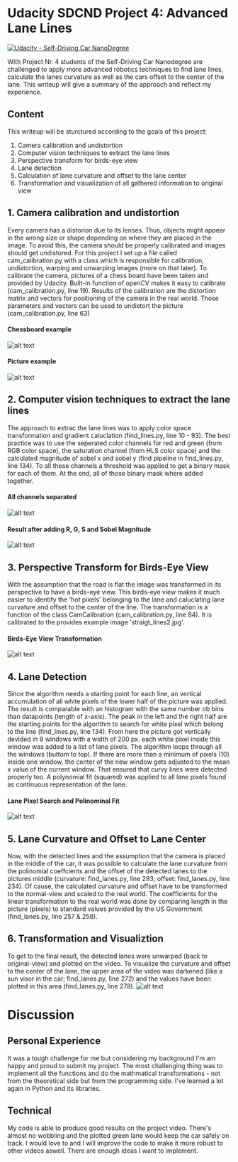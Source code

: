 # Udacity SDCND Project 4: Advanced Lane Lines
[![Udacity - Self-Driving Car NanoDegree](https://s3.amazonaws.com/udacity-sdc/github/shield-carnd.svg)](http://www.udacity.com/drive)

With Project Nr. 4 students of the Self-Driving Car Nanodegree are challenged to apply more advanced robotics techniques to find lane lines, calculate the lanes curvature as well as the cars offset to the center of the lane. This writeup will give a summary of the approach and reflect my experience.

## Content
This writeup will be sturctured according to the goals of this project:

1. Camera calibration and undistortion
2. Computer vision techniques to extract the lane lines
3. Perspective transform for birds-eye view
4. Lane detection
5. Calculation of lane curvature and offset to the lane center
6. Transformation and visualization of all gathered information to original view

## 1. Camera calibration and undistortion
Every camera has a distorion due to its lenses. Thus, objects might appear in the wrong size or shape depending on where they are placed in the image. To avoid this, the camera should be properly calibrated and images should get undistored.
For this project I set up a file called cam_calibration.py with a class which is responsible for calibration, undistortion, warping and unwarping images (more on that later).
To calibrate the camera, pictures of a chess board have been taken and provided by Udacity. Built-in function of openCV makes it easy to calibrate (cam_calibration.py, line 19). Results of the calibration are the distortion matrix and vectors for positioning of the camera in the real world. Those parameters and vectors can be used to undistort the picture (cam_calibration.py, line 63)
#### Chessboard example
![alt text](https://github.com/jxkxb/carnd_P4_advanced_lane_lines/blob/master/writeup/chess_original_vs_undistored.png "Chessboard")
#### Picture example
![alt text](https://github.com/jxkxb/carnd_P4_advanced_lane_lines/blob/master/writeup/pic_original_vs_undistorted.png "Picture")

## 2. Computer vision techniques to extract the lane lines
The approach to extrac the lane lines was to apply color space transformation and gradient caluclation (find_lines.py, line 10 - 93). The best practice was to use the seperated color channels for red and green (from RGB color space), the saturation channel (from HLS color space) and the calculated magnitude of sobel x and sobel y (find pipeline in find_lines.py, line 134).
To all these channels a threshold was applied to get a binary mask for each of them. At the end, all of those binary mask where added together.
#### All channels separated
![alt text](https://github.com/jxkxb/carnd_P4_advanced_lane_lines/blob/master/writeup/chess_original_vs_undistored.png "All Channels")
#### Result after adding R, G, S and Sobel Magnitude
![alt text](https://github.com/jxkxb/carnd_P4_advanced_lane_lines/blob/master/writeup/pic_result_extracted_lines.png "Result")

## 3. Perspective Transform for Birds-Eye View
With the assumption that the road is flat the image was transformed in its perspective to have a birds-eye view. This birds-eye view makes it much easier to identify the 'hot pixels' belonging to the lane and caluclating lane curvature and offset to the center of the line.
The transformation is a function of the class CamCalibration (cam_calibration.py, line 84). It is calibrated to the provides example image 'straigt_lines2.jpg'.
#### Birds-Eye View Transformation
![alt text](https://github.com/jxkxb/carnd_P4_advanced_lane_lines/blob/master/writeup/pic_original_vs_warped.png "Birds-Eye View")

## 4. Lane Detection
Since the algorithm needs a starting point for each line, an vertical accumulation of all white pixels of the lower half of the picture was applied. The result is comparable with an histogram with the same number ob bins than datapoints (length of x-axis). The peak in the left and the right half are the starting points for the algorithm to search for white pixel which belong to the line (find_lines.py, line 134).
From here the picture got vertically devided in 9 windows with a width of 200 px. each white pixel inside this window was added to a list of lane pixels. The algorithm loops through all the windows (buttom to top). If there are more than a minimum of pixels (10) inside one window, the center of the new window gets adjusted to the mean x value of the current window. That ensured that curvy lines were detected properly too.
A polynomial fit (squared) was applied to all lane pixels found as continuous representation of the lane.
#### Lane Pixel Search and Polinominal Fit
![alt text](https://github.com/jxkxb/carnd_P4_advanced_lane_lines/blob/master/writeup/pic_lane_find.png "Found Lanes")

## 5. Lane Curvature and Offset to Lane Center
Now, with the detected lines and the assumption that the camera is placed in the middle of the car, it was possible to calculate the lane curvature from the polinomial coeffcients and the offset of the detected lanes to the pictures middle (curvature: find_lanes.py, line 293; offset: find_lanes.py, line 234).
Of cause, the calculated curvature and offset have to be transformed to the normal-view and scaled to the real world. The coefficients for the linear transformation to the real world was done by comparing length in the picture (pixels) to standard values provided by the US Government (find_lanes.py, line 257 & 258).

## 6. Transformation and Visualiztion
To get to the final result, the detected lanes were unwarped (back to original-view) and plotted on the video. To visualize the curvature and offset to the center of the lane, the upper area of the video was darkened (like a sun visor in the car; find_lanes.py, line 272) and the values have been plotted in this area (find_lanes.py, line 278).
![alt text](https://github.com/jxkxb/carnd_P4_advanced_lane_lines/blob/master/writeup/pic_final_result.png "Final Result")

# Discussion
## Personal Experience
It was a tough challenge for me but considering my background I'm am happy and proud to submit my project. The most challenging thing was to implement all the functions and do the mathmatical transformations - not from the theoretical side but from the programming side. I've learned a lot again in Python and its libraries.

## Technical
My code is able to produce good results on the project video. There's almost no wobbling and the plotted green lane would keep the car safely on track.
I would love to and I will improve the code to make it more robust to other videos aswell. There are enough ideas I want to implement.
